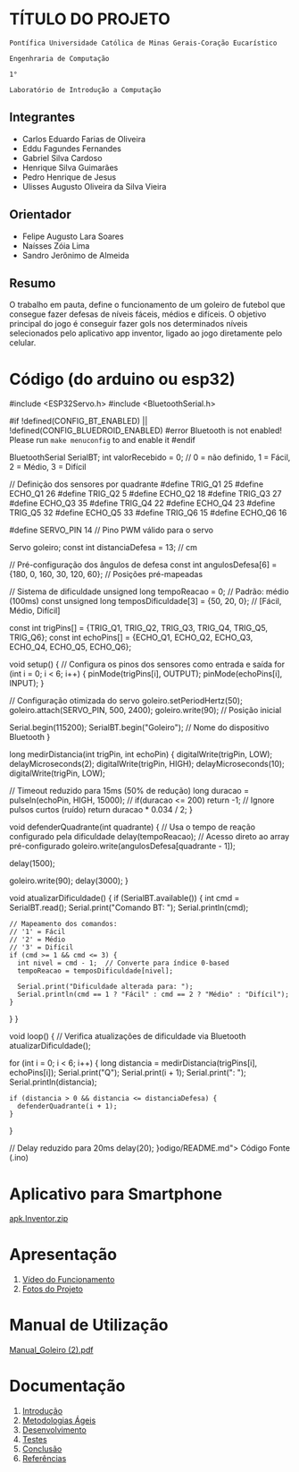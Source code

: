 # TÍTULO DO PROJETO

`Pontífica Universidade Católica de Minas Gerais-Coração Eucarístico`

`Engenhraria de Computação`

`1°`

`Laboratório de Introdução a Computação`


## Integrantes

* Carlos Eduardo Farias de Oliveira
* Eddu Fagundes Fernandes
* Gabriel Silva Cardoso
* Henrique Silva Guimarães
* Pedro Henrique de Jesus
* Ulisses Augusto Oliveira da Silva Vieira

## Orientador

* Felipe Augusto Lara Soares
* Naísses Zóia Lima
* Sandro Jerônimo de Almeida
## Resumo

O trabalho em pauta, define o funcionamento de um goleiro de futebol que consegue fazer defesas de níveis fáceis, médios e difíceis. O objetivo principal do jogo é conseguir fazer gols nos determinados níveis selecionados pelo aplicativo app inventor, ligado ao jogo diretamente pelo celular.

# Código (do arduino ou esp32)

#include <ESP32Servo.h>
#include <BluetoothSerial.h>

#if !defined(CONFIG_BT_ENABLED) || !defined(CONFIG_BLUEDROID_ENABLED)
#error Bluetooth is not enabled! Please run `make menuconfig` to and enable it
#endif

BluetoothSerial SerialBT;
int valorRecebido = 0;  // 0 = não definido, 1 = Fácil, 2 = Médio, 3 = Difícil

// Definição dos sensores por quadrante
#define TRIG_Q1 25
#define ECHO_Q1 26
#define TRIG_Q2 5
#define ECHO_Q2 18
#define TRIG_Q3 27
#define ECHO_Q3 35
#define TRIG_Q4 22
#define ECHO_Q4 23
#define TRIG_Q5 32
#define ECHO_Q5 33
#define TRIG_Q6 15
#define ECHO_Q6 16

#define SERVO_PIN 14    // Pino PWM válido para o servo

Servo goleiro;
const int distanciaDefesa = 13; // cm

// Pré-configuração dos ângulos de defesa
const int angulosDefesa[6] = {180, 0, 160, 30, 120, 60};  // Posições pré-mapeadas

// Sistema de dificuldade
unsigned long tempoReacao = 0;  // Padrão: médio (100ms)
const unsigned long temposDificuldade[3] = {50, 20, 0}; // [Fácil, Médio, Difícil]

const int trigPins[] = {TRIG_Q1, TRIG_Q2, TRIG_Q3, TRIG_Q4, TRIG_Q5, TRIG_Q6};
const int echoPins[] = {ECHO_Q1, ECHO_Q2, ECHO_Q3, ECHO_Q4, ECHO_Q5, ECHO_Q6};


void setup() {
  // Configura os pinos dos sensores como entrada e saída
  for (int i = 0; i < 6; i++) {
    pinMode(trigPins[i], OUTPUT);
    pinMode(echoPins[i], INPUT);
  }

  // Configuração otimizada do servo
  goleiro.setPeriodHertz(50);
  goleiro.attach(SERVO_PIN, 500, 2400);
  goleiro.write(90);  // Posição inicial

  Serial.begin(115200);
  SerialBT.begin("Goleiro"); // Nome do dispositivo Bluetooth
}

long medirDistancia(int trigPin, int echoPin) {
  digitalWrite(trigPin, LOW);
  delayMicroseconds(2);
  digitalWrite(trigPin, HIGH);
  delayMicroseconds(10);
  digitalWrite(trigPin, LOW);
  
  // Timeout reduzido para 15ms (50% de redução)
  long duracao = pulseIn(echoPin, HIGH, 15000); // 
  if(duracao <= 200) return -1; // Ignore pulsos curtos (ruído)
  return duracao * 0.034 / 2;
}

void defenderQuadrante(int quadrante) {
  // Usa o tempo de reação configurado pela dificuldade
  delay(tempoReacao);
  // Acesso direto ao array pré-configurado
  goleiro.write(angulosDefesa[quadrante - 1]);
  
  
  delay(1500);
  
  goleiro.write(90);
  delay(3000);
}

void atualizarDificuldade() {
  if (SerialBT.available()) {
    int cmd = SerialBT.read();
    Serial.print("Comando BT: ");
    Serial.println(cmd);
    
    // Mapeamento dos comandos:
    // '1' = Fácil
    // '2' = Médio
    // '3' = Difícil
    if (cmd >= 1 && cmd <= 3) {
      int nivel = cmd - 1;  // Converte para índice 0-based
      tempoReacao = temposDificuldade[nivel];
      
      Serial.print("Dificuldade alterada para: ");
      Serial.println(cmd == 1 ? "Fácil" : cmd == 2 ? "Médio" : "Difícil");
    }
  }
}

void loop() {
  // Verifica atualizações de dificuldade via Bluetooth
  atualizarDificuldade();

  for (int i = 0; i < 6; i++) {
    long distancia = medirDistancia(trigPins[i], echoPins[i]);
    Serial.print("Q"); Serial.print(i + 1); Serial.print(": "); Serial.println(distancia);

    if (distancia > 0 && distancia <= distanciaDefesa) {
      defenderQuadrante(i + 1);
    }
  }
  
  // Delay reduzido para 20ms
  delay(20);
}odigo/README.md"> Código Fonte (.ino)</a></li>

# Aplicativo para Smartphone

[apk.Inventor.zip](https://github.com/user-attachments/files/20890170/apk.Inventor.zip)


# Apresentação

<ol>
<li><a href="Apresentacao/README.md"> Vídeo do Funcionamento</a></li>
<li><a href="Apresentacao/README.md"> Fotos do Projeto</a></li>
</ol>

# Manual de Utilização

[Manual_Goleiro (2).pdf](https://github.com/user-attachments/files/20890200/Manual_Goleiro.2.pdf)


# Documentação

<ol>
<li><a href="Documentacao/01-Introducão.md"> Introdução</a></li>
<li><a href="Documentacao/02-Metodologias Ágeis.md"> Metodologias Ágeis</a></li>
<li><a href="Documentacao/03-Desenvolvimento.md"> Desenvolvimento </a></li>
<li><a href="Documentacao/04-Testes.md"> Testes </a></li>
<li><a href="Documentacao/05-Conclusão.md"> Conclusão </a></li>
<li><a href="Documentacao/06-Referências.md"> Referências </a></li>
</ol>

